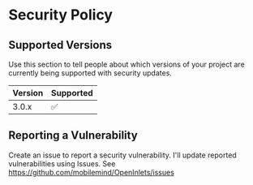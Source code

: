# Security Policy

## Supported Versions

Use this section to tell people about which versions of your project are
currently being supported with security updates.

| Version | Supported          |
| ------- | ------------------ |
| 3.0.x   | :white_check_mark: |

## Reporting a Vulnerability

Create an issue to report a security vulnerability.
I'll update reported vulnerabilities using Issues.
See <https://github.com/mobilemind/OpenInlets/issues>
